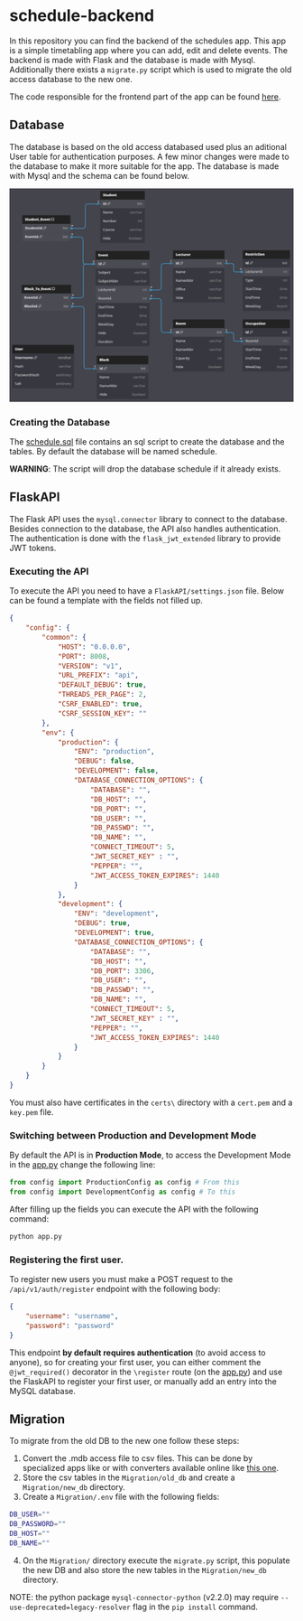 # schedule-backend

In this repository you can find the backend of the schedules app. This app is a simple timetabling app where you can add, edit and delete events. The backend is made with Flask and the database is made with Mysql. Additionally there exists a `migrate.py` script which is used to migrate the old access database to the new one.

The code responsible for the frontend part of the app can be found [here](https://github.com/luismdsleite/schedule).

## Database
The database is based on the old access databased used plus an aditional User table for authentication purposes. A few minor changes were made to the database to make it more suitable for the app. The database is made with Mysql and the schema can be found below.

![Database](./Database/uml.png)

### Creating the Database
The [schedule.sql](./Database/schedule.sql) file contains an sql script to create the database and the tables. By default the database will be named schedule.

 __**WARNING**__: The script will drop the database schedule if it already exists.

## FlaskAPI
The Flask API uses the `mysql.connector` library to connect to the database. Besides connection to the database, the API also handles authentication. The authentication is done with the `flask_jwt_extended` library to provide JWT tokens.

### Executing the API
To execute the API you need to have a `FlaskAPI/settings.json` file. Below can be found a template with the fields not filled up.

```json
{
    "config": {
        "common": {
            "HOST": "0.0.0.0",
            "PORT": 8008,
            "VERSION": "v1",
            "URL_PREFIX": "api",
            "DEFAULT_DEBUG": true,
            "THREADS_PER_PAGE": 2,
            "CSRF_ENABLED": true,
            "CSRF_SESSION_KEY": ""
        },
        "env": {
            "production": {
                "ENV": "production",
                "DEBUG": false,
                "DEVELOPMENT": false,
                "DATABASE_CONNECTION_OPTIONS": {
                    "DATABASE": "",
                    "DB_HOST": "",
                    "DB_PORT": "",
                    "DB_USER": "",
                    "DB_PASSWD": "",
                    "DB_NAME": "",
                    "CONNECT_TIMEOUT": 5,
                    "JWT_SECRET_KEY" : "",
                    "PEPPER": "",
                    "JWT_ACCESS_TOKEN_EXPIRES": 1440
                }
            },
            "development": {
                "ENV": "development",
                "DEBUG": true,
                "DEVELOPMENT": true,
                "DATABASE_CONNECTION_OPTIONS": {
                    "DATABASE": "",
                    "DB_HOST": "",
                    "DB_PORT": 3306,
                    "DB_USER": "",
                    "DB_PASSWD": "",
                    "DB_NAME": "",                    
                    "CONNECT_TIMEOUT": 5,
                    "JWT_SECRET_KEY" : "",
                    "PEPPER": "",
                    "JWT_ACCESS_TOKEN_EXPIRES": 1440
                }
            }
        }
    }
}
```

You must also have certificates in the `certs\` directory with a `cert.pem` and a `key.pem` file.

### Switching between Production and Development Mode
By default the API is in **Production Mode**, to access the Development Mode in the [app.py](./FlaskAPI/app.py) 
change the following line:

```python
from config import ProductionConfig as config # From this
from config import DevelopmentConfig as config # To this
```

After filling up the fields you can execute the API with the following command:

```bash
python app.py
```

### Registering the first user. 
To register new users you must make a POST request to the `/api/v1/auth/register` endpoint with the following body:

```json
{
    "username": "username",
    "password": "password"
}
```	
This endpoint **by default requires authentication** (to avoid access to anyone), so for creating your first user, you can either comment the `@jwt_required()` decorator in the `\register` route (on the [app.py](FlaskAPI/app.py)) and use the FlaskAPI to register your first user, or manually add an entry into the MySQL database.

## Migration
To migrate from the old DB to the new one follow these steps:

1. Convert the .mdb access file to csv files. This can be done by specialized apps like or with converters available online like [this one](https://www.rebasedata.com/convert-mdb-to-csv-online).
2. Store the csv tables in the `Migration/old_db` and create a `Migration/new_db` directory.
3. Create a `Migration/.env` file with the following fields:

```bash
DB_USER=""
DB_PASSWORD=""
DB_HOST=""
DB_NAME=""
```
4. On the `Migration/` directory execute the `migrate.py` script, this populate the new DB and also store the new tables in the `Migration/new_db` directory.

NOTE: the python package `mysql-connector-python` (v2.2.0) may require `--use-deprecated=legacy-resolver` flag in the `pip install` command.